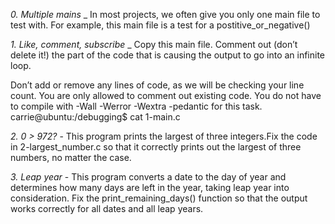 *0. Multiple mains* _ In most projects, we often give you only one main file to test with. For example, this main file is a test for a postitive_or_negative()

*1. Like, comment, subscribe* _ Copy this main file. Comment out (don’t delete it!) the part of the code that is causing the output to go into an infinite loop.

Don’t add or remove any lines of code, as we will be checking your line count. You are only allowed to comment out existing code.
You do not have to compile with -Wall -Werror -Wextra -pedantic for this task.
carrie@ubuntu:/debugging$ cat 1-main.c

*2. 0 > 972?* - This program prints the largest of three integers.Fix the code in 2-largest_number.c so that it correctly prints out the largest of three numbers, no matter the case.

*3. Leap year* - This program converts a date to the day of year and determines how many days are left in the year, taking leap year into consideration. Fix the print_remaining_days() function so that the output works correctly for all dates and all leap years.

